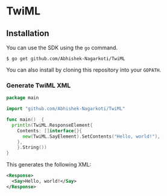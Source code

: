 # TwiML

## Installation

You can use the SDK using the `go` command.

    $ go get github.com/Abhishek-Nagarkoti/TwiML

You can also install by cloning this repository into your `GOPATH`.

### Generate TwiML XML

```go
package main

import "github.com/Abhishek-Nagarkoti/TwiML"

func main()  {
  println(TwiML.ResponseElement{
    Contents: []interface{}{
      new(TwiML.SayElement).SetContents("Hello, world!"),
    },
    }.String())
}
```

This generates the following XML:

```xml
<Response>
  <Say>Hello, world!</Say>
</Response>
```

